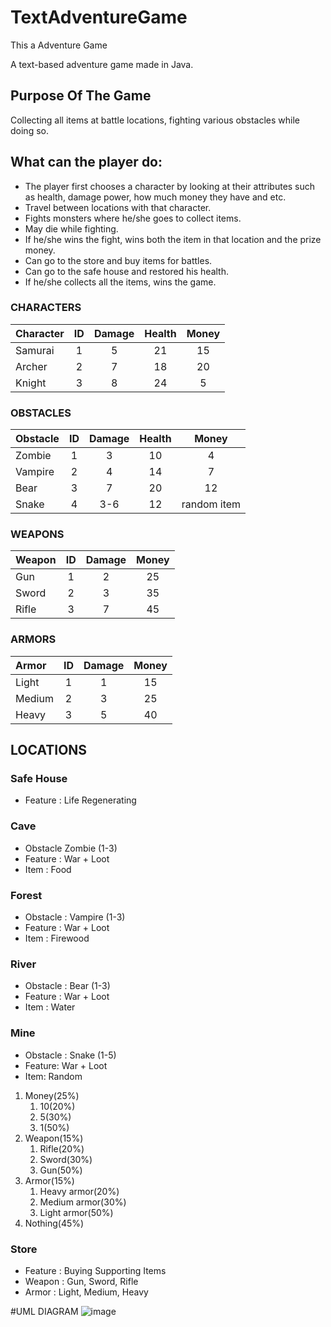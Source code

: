 # TextAdventureGame
This a Adventure Game

A text-based adventure game made in Java.

## Purpose Of The Game
Collecting all items at battle locations, fighting various obstacles while doing so.

## What can the player do:
- The player first chooses a character by looking at their attributes such as health, damage power, how much money they have and etc. 
- Travel between locations with that character. 
- Fights monsters where he/she goes to collect items. 
- May die while fighting. 
- If he/she wins the fight, wins both the item in that location and the prize money.
- Can go to the store and buy items for battles. 
- Can go to the safe house and restored his health. 
- If he/she collects all the items, wins the game.

### CHARACTERS

| Character | ID  | Damage | Health | Money |
|:----------|:---:|:------:|:------:|:-----:|
| Samurai   |  1  |   5    |   21   |  15   |
| Archer    |  2  |   7    |   18   |  20   |
| Knight    |  3  |   8    |   24   |   5   |


### OBSTACLES

| Obstacle | ID  | Damage | Health |    Money    |
|:---------|:---:|:------:|:------:|:-----------:|
| Zombie   |  1  |   3    |   10   |      4      |
| Vampire  |  2  |   4    |   14   |      7      |
| Bear     |  3  |   7    |   20   |     12      |
| Snake    |  4  |  3-6   |   12   | random item |


### WEAPONS

| Weapon | ID  | Damage | Money |
|:-------|:---:|:------:|:-----:|
| Gun    |  1  |   2    |  25   |
| Sword  |  2  |   3    |  35   |
| Rifle  |  3  |   7    |  45   |

### ARMORS

| Armor  | ID  | Damage | Money |
|:-------|:---:|:------:|:-----:|
| Light  |  1  |   1    |  15   |
| Medium |  2  |   3    |  25   |
| Heavy  |  3  |   5    |  40   |


## **LOCATIONS**

### Safe House

- Feature : Life Regenerating

### Cave

- Obstacle Zombie (1-3)
- Feature : War + Loot
- Item : Food

### Forest

- Obstacle : Vampire (1-3)
- Feature : War + Loot
- Item : Firewood

### River

- Obstacle : Bear (1-3)
- Feature : War + Loot
- Item : Water

### Mine

- Obstacle : Snake (1-5)
- Feature: War + Loot
- Item: Random
1. Money(25%) 
   1. 10(20%)
   2. 5(30%)
   3. 1(50%)
2. Weapon(15%)
   1. Rifle(20%)
   2. Sword(30%)
   3. Gun(50%) 
3. Armor(15%)
   1. Heavy armor(20%)
   2. Medium armor(30%)
   3. Light armor(50%)
4. Nothing(45%) 
### Store

- Feature : Buying Supporting Items
- Weapon : Gun, Sword, Rifle
- Armor : Light, Medium, Heavy


#UML DIAGRAM
![image](https://github.com/cengarm/TextAdventureGame/assets/126611512/edb9159a-0cf4-49e3-a9bb-a83a458303e7)

